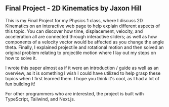 ## Final Project - 2D Kinematics by Jaxon Hill

This is my Final Project for my Physics 1 class, where I discuss 2D Kinematics on an interactive web page to help explain different aspects of this topic. You can discover how time, displacement, velocity, and acceleration all are connected through interactive sliders; as well as how components of a velocity vector would be affected as you change the angle theta. Finally, I explained projectile and rotational motion and then solved an original problem relating to projectile motion where I lay out my steps on how to solve it.

I wrote this paper almost as if it were an introduction / guide as well as an overview, as it is something I wish I could have utilized to help grasp these topics when I first learned them. I hope you think it's cool, as I had a lot of fun building it!

For other programmers who are interested, the project is built with TypeScript, Tailwind, and Next.js.